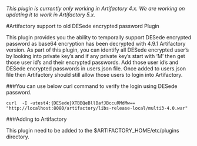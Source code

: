 *This plugin is currently only working in Artifactory 4.x. We are working on updating it to work in Artifactory 5.x.*

#Artifactory support to old DESede encrypted password  Plugin

This plugin provides you the ability to temporally support DESede encrypted password as base64 encryption has been decrypted with 4.9.1 Artifactory version. As part of this plugin, you can identify all DESede encrypted user’s by looking into private key’s and if any private key’s start with ‘M’ then get those user id’s and their encrypted passwords. Add those user id’s and DESede encrypted passwords in users.json file. Once added to users.json file then Artifactory should still allow those users to login into Artifactory.

###You can use below curl command to verify the login using DESede password.

    curl  -I -utest4:{DESede}XTBBQeBllBafJBccuRMdMw==  "http://localhost:8080/artifactory/libs-release-local/multi3-4.0.war"

###Adding to Artifactory

This plugin need to be added to the $ARTIFACTORY_HOME/etc/plugins directory.

